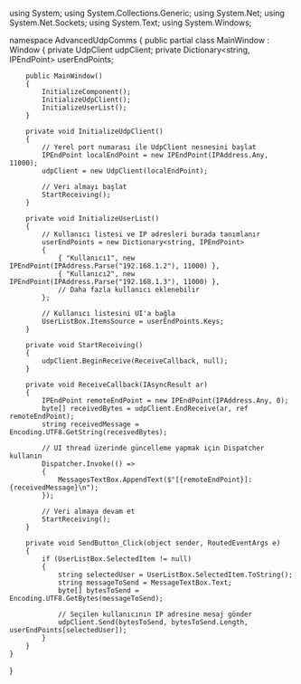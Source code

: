 using System;
using System.Collections.Generic;
using System.Net;
using System.Net.Sockets;
using System.Text;
using System.Windows;

namespace AdvancedUdpComms
{
    public partial class MainWindow : Window
    {
        private UdpClient udpClient;
        private Dictionary<string, IPEndPoint> userEndPoints;

        public MainWindow()
        {
            InitializeComponent();
            InitializeUdpClient();
            InitializeUserList();
        }

        private void InitializeUdpClient()
        {
            // Yerel port numarası ile UdpClient nesnesini başlat
            IPEndPoint localEndPoint = new IPEndPoint(IPAddress.Any, 11000);
            udpClient = new UdpClient(localEndPoint);

            // Veri almayı başlat
            StartReceiving();
        }

        private void InitializeUserList()
        {
            // Kullanıcı listesi ve IP adresleri burada tanımlanır
            userEndPoints = new Dictionary<string, IPEndPoint>
            {
                { "Kullanıcı1", new IPEndPoint(IPAddress.Parse("192.168.1.2"), 11000) },
                { "Kullanıcı2", new IPEndPoint(IPAddress.Parse("192.168.1.3"), 11000) },
                // Daha fazla kullanıcı eklenebilir
            };

            // Kullanıcı listesini UI'a bağla
            UserListBox.ItemsSource = userEndPoints.Keys;
        }

        private void StartReceiving()
        {
            udpClient.BeginReceive(ReceiveCallback, null);
        }

        private void ReceiveCallback(IAsyncResult ar)
        {
            IPEndPoint remoteEndPoint = new IPEndPoint(IPAddress.Any, 0);
            byte[] receivedBytes = udpClient.EndReceive(ar, ref remoteEndPoint);
            string receivedMessage = Encoding.UTF8.GetString(receivedBytes);

            // UI thread üzerinde güncelleme yapmak için Dispatcher kullanın
            Dispatcher.Invoke(() =>
            {
                MessagesTextBox.AppendText($"[{remoteEndPoint}]: {receivedMessage}\n");
            });

            // Veri almaya devam et
            StartReceiving();
        }

        private void SendButton_Click(object sender, RoutedEventArgs e)
        {
            if (UserListBox.SelectedItem != null)
            {
                string selectedUser = UserListBox.SelectedItem.ToString();
                string messageToSend = MessageTextBox.Text;
                byte[] bytesToSend = Encoding.UTF8.GetBytes(messageToSend);

                // Seçilen kullanıcının IP adresine mesaj gönder
                udpClient.Send(bytesToSend, bytesToSend.Length, userEndPoints[selectedUser]);
            }
        }
    }
}
